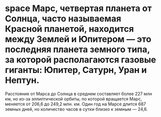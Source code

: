 # space Марс, четвертая планета от Солнца, часто называемая Красной планетой, находится между Землей и Юпитером — это последняя планета земного типа, за которой располагаются газовые гиганты: Юпитер, Сатурн, Уран и Нептун.

Расстояние от Марса до Солнца в среднем составляет более 227 млн км, но из-за эллиптической орбиты, по которой вращается Марс, меняется от 206,6 до 249,2 млн. км. Один год на Марсе длится 687 земных дней, но количество часов в сутки близко к земным — 24,6.
